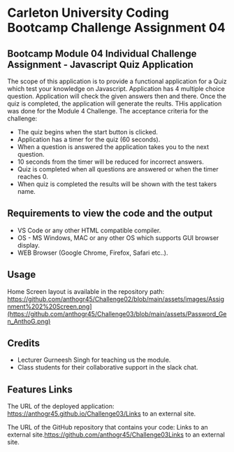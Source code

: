 # Carleton University Coding Bootcamp Challenge Assignment 04

## Bootcamp Module 04 Individual Challenge Assignment - Javascript Quiz Application 

The scope of this application is to provide a functional application for a Quiz which test your knowledge on Javascript. Application has 4 multiple choice question. Application will check the given answers then and there. Once the quiz is completed, the application will generate the reults. THis application was done for the Module 4 Challenge. The acceptance criteria for the challenge:
- The quiz begins when the start button is clicked.
- Application has a timer for the quiz (60 seconds).
- When a question is answered the application takes you to the next question.
- 10 seconds from the timer will be reduced for incorrect answers.
- Quiz is completed when all questions are answered or when the timer reaches 0.
- When quiz is completed the results will be shown with the test takers name.


## Requirements to view the code and the output

- VS Code or any other HTML compatible compiler.
- OS - MS Windows, MAC or any other OS which supports GUI browser display.
- WEB Browser (Google Chrome, Firefox, Safari etc..).

## Usage

Home Screen layout is available in the repository path: 
https://github.com/anthogr45/Challenge02/blob/main/assets/images/Assignment%202%20Screen.png](https://github.com/anthogr45/Challenge03/blob/main/assets/Password_Gen_AnthoG.png)

## Credits

- Lecturer Gurneesh Singh for teaching us the module.
- Class students for their collaborative support in the slack chat.
  
## Features Links

The URL of the deployed application: https://anthogr45.github.io/Challenge03/Links to an external site.

The URL of the GitHub repository that contains your code: Links to an external site.https://github.com/anthogr45/Challenge03Links to an external site.

